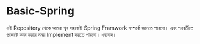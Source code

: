 # Basic-Spring
এই Repository থেকে আমরা খুব সহজেই Spring Framwork সম্পর্কে জানতে পারবো। এবং পরবর্তীতে প্রজেক্টে কাজ করার সময় Implement করতে পারবো। 
ধন্যবাদ।
